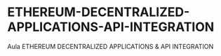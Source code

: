 # ETHEREUM-DECENTRALIZED-APPLICATIONS-API-INTEGRATION
Aula ETHEREUM DECENTRALIZED APPLICATIONS &amp; API INTEGRATION
